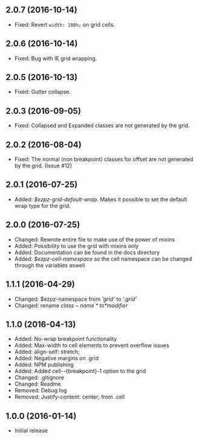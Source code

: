 ## 2.0.7 (2016-10-14)
- Fixed: Revert `width: 100%;` on grid cells.

## 2.0.6 (2016-10-14)
- Fixed: Bug with IE grid wrapping.

## 2.0.5 (2016-10-13)
- Fixed: Gutter collapse.

## 2.0.3 (2016-09-05)
- Fixed: Collapsed and Expanded classes are not generated by the grid.

## 2.0.2 (2016-08-04)
- Fixed: The normal (non breakpoint) classes for offset are not generated by the grid. (Issue #12)

## 2.0.1 (2016-07-25)
- Added: *$ezpz-grid-default-wrap*. Makes it possible to set the default wrap type for the grid.

## 2.0.0 (2016-07-25)
- Changed: Rewrote entire file to make use of the power of mixins
- Added: Possibility to use the grid with mixins only
- Added: Documentation can be found in the docs directory
- Added: *$ezpz-cell-namespace* so the cell namespace can be changed through the variables aswell

## 1.1.1 (2016-04-29)
- Changed: $ezpz-namespace from *'grid'* to *'.grid'*
- Changed: rename *$class-name* to *$modifier*

## 1.1.0 (2016-04-13)
- Added: No-wrap breakpoint functionality
- Added: Max-width to cell elements to prevent overflow issues
- Added: align-self: stretch;
- Added: Negative margins on .grid
- Added: NPM publishing
- Added: Added cell--{breakpoint}-1 option to the grid
- Changed: .gitignore
- Changed: Readme
- Removed: Debug log
- Removed: Justify-content: center; from .cell

## 1.0.0 (2016-01-14)
- Initial release

